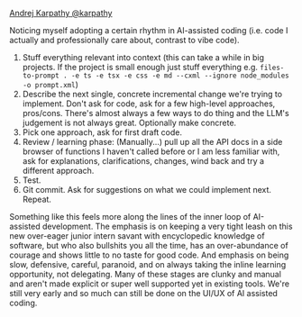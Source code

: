 [Andrej Karpathy @karpathy](https://x.com/karpathy/status/1915581920022585597)

Noticing myself adopting a certain rhythm in AI-assisted coding (i.e. code I actually and professionally care about, contrast to vibe code).

1. Stuff everything relevant into context (this can take a while in big projects. If the project is small enough just stuff everything e.g. `files-to-prompt . -e ts -e tsx -e css -e md --cxml --ignore node_modules -o prompt.xml`)
2. Describe the next single, concrete incremental change we're trying to implement. Don't ask for code, ask for a few high-level approaches, pros/cons. There's almost always a few ways to do thing and the LLM's judgement is not always great. Optionally make concrete.
3. Pick one approach, ask for first draft code.
4. Review / learning phase: (Manually...) pull up all the API docs in a side browser of functions I haven't called before or I am less familiar with, ask for explanations, clarifications, changes, wind back and try a different approach.
6. Test.
7. Git commit.
Ask for suggestions on what we could implement next. Repeat.

Something like this feels more along the lines of the inner loop of AI-assisted development. The emphasis is on keeping a very tight leash on this new over-eager junior intern savant with encyclopedic knowledge of software, but who also bullshits you all the time, has an over-abundance of courage and shows little to no taste for good code. And emphasis on being slow, defensive, careful, paranoid, and on always taking the inline learning opportunity, not delegating. Many of these stages are clunky and manual and aren't made explicit or super well supported yet in existing tools. We're still very early and so much can still be done on the UI/UX of AI assisted coding.

